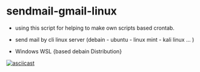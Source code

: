 # sendmail-gmail-linux
* using this script for helping to  make own scripts based  crontab.

* send mail by cli linux server (debain - ubuntu - linux mint - kali linux ...  ) 
* Windows WSL {based debain Distribution}

[![asciicast](https://asciinema.org/a/453213.svg)](https://asciinema.org/a/453213)
